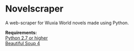 # Novelscraper
A web-scraper for Wuxia World novels made using Python.

**Requirements:**  
[Python 2.7 or higher](https://www.python.org/downloads/)    
[Beautiful Soup 4](https://www.crummy.com/software/BeautifulSoup/bs4/doc/#installing-beautiful-soup)
